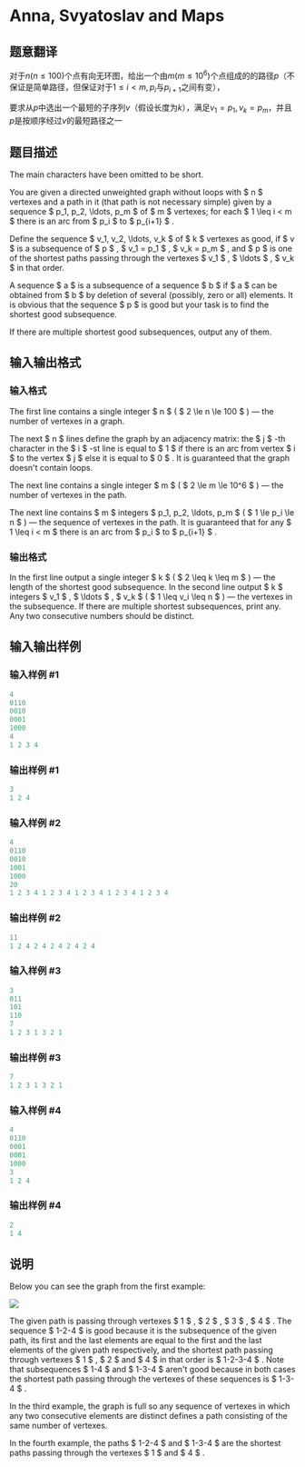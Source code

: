 # Anna, Svyatoslav and Maps

## 题意翻译

对于$n(n \leqslant 100)$个点有向无环图，给出一个由$m(m \leqslant 10^6)$个点组成的的路径$p$（不保证是简单路径，但保证对于$1 \leqslant i < m,p_i$与$p_{i+1}$之间有变），

要求从$p$中选出一个最短的子序列$v$（假设长度为$k$），满足$v_1=p_1,v_k=p_m$，并且$p$是按顺序经过$v$的最短路径之一

## 题目描述

The main characters have been omitted to be short.

You are given a directed unweighted graph without loops with $ n $ vertexes and a path in it (that path is not necessary simple) given by a sequence $ p_1, p_2, \ldots, p_m $ of $ m $ vertexes; for each $ 1 \leq i < m $ there is an arc from $ p_i $ to $ p_{i+1} $ .

Define the sequence $ v_1, v_2, \ldots, v_k $ of $ k $ vertexes as good, if $ v $ is a subsequence of $ p $ , $ v_1 = p_1 $ , $ v_k = p_m $ , and $ p $ is one of the shortest paths passing through the vertexes $ v_1 $ , $ \ldots $ , $ v_k $ in that order.

A sequence $ a $ is a subsequence of a sequence $ b $ if $ a $ can be obtained from $ b $ by deletion of several (possibly, zero or all) elements. It is obvious that the sequence $ p $ is good but your task is to find the shortest good subsequence.

If there are multiple shortest good subsequences, output any of them.

## 输入输出格式

### 输入格式

The first line contains a single integer $ n $ ( $ 2 \le n \le 100 $ ) — the number of vertexes in a graph.

The next $ n $ lines define the graph by an adjacency matrix: the $ j $ -th character in the $ i $ -st line is equal to $ 1 $ if there is an arc from vertex $ i $ to the vertex $ j $ else it is equal to $ 0 $ . It is guaranteed that the graph doesn't contain loops.

The next line contains a single integer $ m $ ( $ 2 \le m \le 10^6 $ ) — the number of vertexes in the path.

The next line contains $ m $ integers $ p_1, p_2, \ldots, p_m $ ( $ 1 \le p_i \le n $ ) — the sequence of vertexes in the path. It is guaranteed that for any $ 1 \leq i < m $ there is an arc from $ p_i $ to $ p_{i+1} $ .

### 输出格式

In the first line output a single integer $ k $ ( $ 2 \leq k \leq m $ ) — the length of the shortest good subsequence. In the second line output $ k $ integers $ v_1 $ , $ \ldots $ , $ v_k $ ( $ 1 \leq v_i \leq n $ ) — the vertexes in the subsequence. If there are multiple shortest subsequences, print any. Any two consecutive numbers should be distinct.

## 输入输出样例

### 输入样例 #1

```cpp
4
0110
0010
0001
1000
4
1 2 3 4

```
### 输出样例 #1

```cpp
3
1 2 4 
```


### 输入样例 #2

```cpp
4
0110
0010
1001
1000
20
1 2 3 4 1 2 3 4 1 2 3 4 1 2 3 4 1 2 3 4

```
### 输出样例 #2

```cpp
11
1 2 4 2 4 2 4 2 4 2 4 
```


### 输入样例 #3

```cpp
3
011
101
110
7
1 2 3 1 3 2 1

```
### 输出样例 #3

```cpp
7
1 2 3 1 3 2 1 
```


### 输入样例 #4

```cpp
4
0110
0001
0001
1000
3
1 2 4

```
### 输出样例 #4

```cpp
2
1 4 
```


## 说明

Below you can see the graph from the first example:

![](https://cdn.luogu.com.cn/upload/vjudge_pic/CF1204C/71cf125b3567a608d3e838a04ba123f82afa0825.png)

The given path is passing through vertexes $ 1 $ , $ 2 $ , $ 3 $ , $ 4 $ . The sequence $ 1-2-4 $ is good because it is the subsequence of the given path, its first and the last elements are equal to the first and the last elements of the given path respectively, and the shortest path passing through vertexes $ 1 $ , $ 2 $ and $ 4 $ in that order is $ 1-2-3-4 $ . Note that subsequences $ 1-4 $ and $ 1-3-4 $ aren't good because in both cases the shortest path passing through the vertexes of these sequences is $ 1-3-4 $ .

In the third example, the graph is full so any sequence of vertexes in which any two consecutive elements are distinct defines a path consisting of the same number of vertexes.

In the fourth example, the paths $ 1-2-4 $ and $ 1-3-4 $ are the shortest paths passing through the vertexes $ 1 $ and $ 4 $ .

